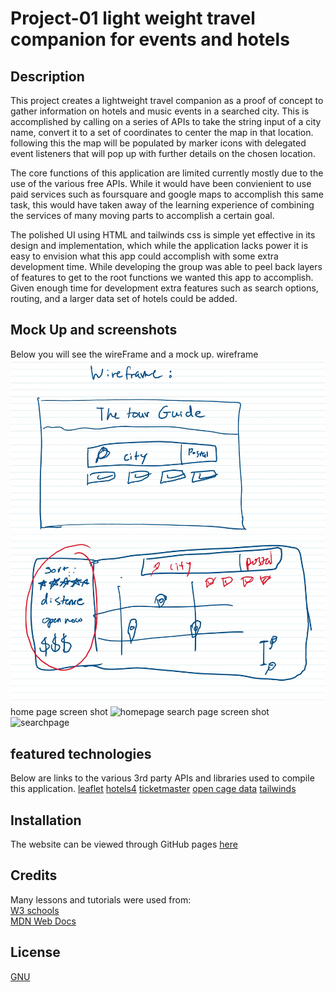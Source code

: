 # Project-01 light weight travel companion for events and hotels

## Description
This project creates a lightweight travel companion as a proof of concept to gather information on hotels and music events in a searched city. This is accomplished by calling on a series of APIs to take the string input of a city name, convert it to a set of coordinates to center the map in that location. following this the map will be populated by marker icons with delegated event listeners that will pop up with further details on the chosen location.

The core functions of this application are limited currently mostly due to the use of the various free APIs. While it would have been convienient to use paid services such as foursquare and google maps to accomplish this same task, this would have taken away of the learning experience of combining the services of many moving parts to accomplish a certain goal.

The polished UI using HTML and tailwinds css is simple yet effective in its design and implementation, which while the application lacks power it is easy to envision what this app could accomplish with some extra development time. While developing the group was able to peel back layers of features to get to the root functions we wanted this app to accomplish. Given enough time for development extra features such as search options, routing, and a larger data set of hotels could be added.
 
 

## Mock Up and screenshots

Below you will see the wireFrame and a mock up.
wireframe
![wireframe](./images/wireframe.jpg)
home page screen shot
![homepage](./assets/images/)
search page screen shot
![searchpage](./assets/images/quiz2.png)

## featured technologies

Below are links to the various 3rd party APIs and libraries used to compile this application.
[leaflet](https://leafletjs.com/)
[hotels4](https://rapidapi.com/apidojo/api/hotels4/)
[ticketmaster](https://developer.ticketmaster.com/)
[open cage data](https://opencagedata.com/)
[tailwinds](https://tailwindcss.com/) 

## Installation

  The website can be viewed through GitHub pages [here](https://ydennekrf.github.io/Node-Aero/)

## Credits

  Many lessons and tutorials were used from:
  <br>
  [W3 schools](https://www.w3schools.com/)
  <br>
  [MDN Web Docs](https://developer.mozilla.org/en-US/)
  <br>


## License
[GNU](https://choosealicense.com/licenses/gpl-3.0/#)